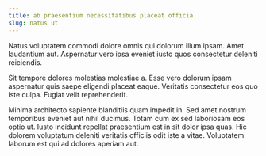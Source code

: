 ```yaml
---
title: ab praesentium necessitatibus placeat officia
slug: natus ut
---
```


Natus voluptatem commodi dolore omnis qui dolorum illum ipsam. Amet laudantium aut. Aspernatur vero ipsa eveniet iusto quos consectetur deleniti reiciendis.

Sit tempore dolores molestias molestiae a. Esse vero dolorum ipsam aspernatur quis saepe eligendi placeat eaque. Veritatis consectetur eos quo iste culpa. Fugiat velit reprehenderit.

Minima architecto sapiente blanditiis quam impedit in. Sed amet nostrum temporibus eveniet aut nihil ducimus. Totam cum ex sed laboriosam eos optio ut. Iusto incidunt repellat praesentium est in sit dolor ipsa quas. Hic dolorem voluptatum deleniti veritatis officiis odit iste a vitae. Voluptatem laborum est qui ad dolores aperiam aut.

